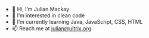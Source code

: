- 👋 Hi, I’m Julian Mackay
- 👀 I’m interested in clean code
- 🌱 I’m currently learning Java, JavaScript, CSS, HTML
- 📫 Reach me at julian@ultrix.org

